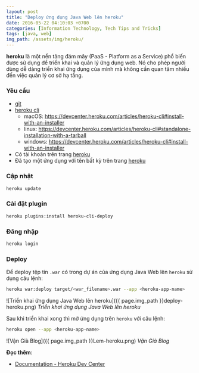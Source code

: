```yaml
---
layout: post
title: "Deploy ứng dụng Java Web lên heroku"
date: 2016-05-22 04:10:03 +0700
categories: [Information Technology, Tech Tips and Tricks]
tags: [java, web]
img_path: /assets/img/heroku/
---
```


**heroku** là một nền tảng đám mây (PaaS - Platform as a Service) phổ biến được sử dụng để triển khai và quản lý ứng dụng web. Nó cho phép người dùng dễ dàng triển khai ứng dụng của mình mà không cần quan tâm nhiều đến việc quản lý cơ sở hạ tầng.

### Yêu cầu
- [git](https://git-scm.com/)
- [heroku cli](https://devcenter.heroku.com/articles/heroku-cli)
  + macOS: <https://devcenter.heroku.com/articles/heroku-cli#install-with-an-installer>
  + linux: <https://devcenter.heroku.com/articles/heroku-cli#standalone-installation-with-a-tarball>
  + windows: <https://devcenter.heroku.com/articles/heroku-cli#install-with-an-installer>
- Có tài khoản trên trang [heroku](https://www.heroku.com/)
- Đã tạo một ứng dụng với tên bất kỳ trên trang [heroku](https://www.heroku.com/)

### Cập nhật
```bash
heroku update
```

### Cài đặt plugin
```bash
heroku plugins:install heroku-cli-deploy
```

### Đăng nhập
```bash
heroku login
```

### Deploy
Để deploy tệp tin `.war` có trong dự án của ứng dụng Java Web lên `heroku` sử dụng câu lệnh:
```bash
heroku war:deploy target/<war_filename>.war --app <heroku-app-name>
```
![Triển khai ứng dụng Java Web lên heroku]({{ page.img_path }}deploy-heroku.png)
_Triển khai ứng dụng Java Web lên heroku_

Sau khi triển khai xong thì mở ứng dụng trên `heroku` với câu lệnh:
```bash
heroku open --app <heroku-app-name>
```
![Vận Già Blog]({{ page.img_path }}Lem-heroku.png)
_Vận Già Blog_

**Đọc thêm**:
- [Documentation - Heroku Dev Center](https://devcenter.heroku.com/categories/reference)
